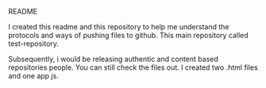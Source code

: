 README

I created this readme and this repository to help me understand the protocols and ways of pushing files to github. This main repository called test-repository.

Subsequently, i would be releasing authentic and content based repositories people. You can still check the files out. I created two .html files and one app js.